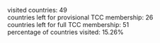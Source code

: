 visited countries: 49<br>
countries left for provisional TCC membership: 26<br>
countries left for full TCC membership: 51<br>
percentage of countries visited: 15.26%<br>
